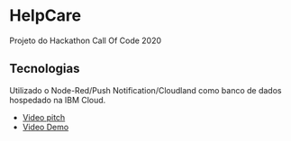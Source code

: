 # HelpCare

Projeto do Hackathon Call Of Code 2020

## Tecnologias

Utilizado o Node-Red/Push Notification/Cloudland como banco de dados hospedado na IBM Cloud.

- [Video pitch](https://www.youtube.com/watch?v=JazGhB96d0Q&rel=0)
- [Video Demo](https://www.youtube.com/watch?v=H9fd-yrMi8c)
